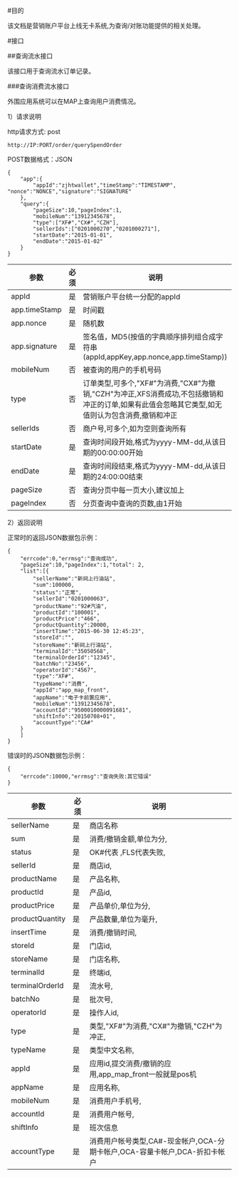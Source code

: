 #目的

该文档是营销账户平台上线无卡系统,为查询/对账功能提供的相关处理。

#接口

##查询流水接口

该接口用于查询流水订单记录。

###查询消费流水接口

外围应用系统可以在MAP上查询用户消费情况。

1）请求说明


http请求方式: post

    http://IP:PORT/order/querySpendOrder


POST数据格式：JSON

    {
        "app":{
            "appId":"zjhtwallet","timeStamp":"TIMESTAMP", "nonce":"NONCE","signature":"SIGNATURE"
        },
        "query":{
            "pageSize":10,"pageIndex":1,
            "mobileNum":"13912345678",
            "type":["XF#","CX#","CZH"],
            "sellerIds":["0201000270","0201000271"],
            "startDate":"2015-01-01",
            "endDate":"2015-01-02"
        }
    }


参数|必须|说明
------|------|-------
appId|是|营销账户平台统一分配的appId
app.timeStamp|是|时间戳
app.nonce|是|随机数
app.signature|是|签名值，MD5(按值的字典顺序排列组合成字符串(appId,appKey,app.nonce,app.timeStamp))
mobileNum|否|被查询的用户的手机号码
type|否|订单类型,可多个,"XF#"为消费,"CX#"为撤销,"CZH"为冲正,XFS消费成功,不包括撤销和冲正的订单,如果有此值会忽略其它类型,如无值则认为包含消费,撤销和冲正
sellerIds|否|商户号,可多个,如为空则查询所有
startDate|是|查询时间段开始,格式为yyyy-MM-dd,从该日期的00:00:00开始
endDate|是|查询时间段结束,格式为yyyy-MM-dd,从该日期的24:00:00结束
pageSize|否|查询分页中每一页大小,建议加上
pageIndex|否|分页查询中查询的页数,由1开始

2）返回说明

正常时的返回JSON数据包示例：

    {
        "errcode":0,"errmsg":"查询成功",
        "pageSize":10,"pageIndex":1,"total": 2,
        "list":[{
            "sellerName":"新祠上行油站",
            "sum":100000,
            "status":"正常",
            "sellerId":"0201000063",
            "productName":"92#汽油",
            "productId":"100001",
            "productPrice":"466",
            "productQuantity":20000,
            "insertTime":"2015-06-30 12:45:23",
            "storeId":"",
            "storeName":"新祠上行油站",
            "terminalId":"35050568",
            "terminalOrderId":"12345",
            "batchNo":"23456",
            "operatorId":"4567",
            "type":"XF#",
            "typeName":"消费",
            "appId":"app_map_front",
            "appName":"电子卡前置应用",
            "mobileNum":"13912345678",
            "accountId":"9500010000091681",
            "shiftInfo":"20150708+01",
            "accountType":"CA#"
        }
        ]
    }

错误时的JSON数据包示例：

    {
        "errcode":10000,"errmsg":"查询失败:其它错误"
    }

参数|必须|说明
----|----|----
sellerName|是|商店名称
sum|是|消费/撤销金额,单位为分,
status|是|OK#代表 ,FLS代表失败,
sellerId|是|商店id,
productName|是|产品名称,
productId|是|产品id,
productPrice|是|产品单价,单位为分,
productQuantity|是|产品数量,单位为毫升,
insertTime|是|消费/撤销时间,
storeId|是|门店id,
storeName|是|门店名称,
terminalId|是|终端id,
terminalOrderId|是|流水号,
batchNo|是|批次号,
operatorId|是|操作人id,
type|是|类型,"XF#"为消费,"CX#"为撤销,"CZH"为冲正,
typeName|是|类型中文名称,
appId|是|应用id,提交消费/撤销的应用,app_map_front一般就是pos机
appName|是|应用名称,
mobileNum|是|消费用户手机号,
accountId|是|消费用户帐号,
shiftInfo|是|班次信息
accountType|是|消费用户帐号类型,CA#-现金帐户,OCA-分期卡帐户,OCA-容量卡帐户,DCA-折扣卡帐户

